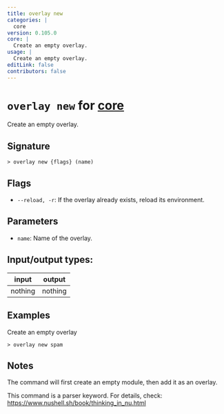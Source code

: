 ```yaml
---
title: overlay new
categories: |
  core
version: 0.105.0
core: |
  Create an empty overlay.
usage: |
  Create an empty overlay.
editLink: false
contributors: false
---
```

<!-- This file is automatically generated. Please edit the command in https://github.com/nushell/nushell instead. -->

# `overlay new` for [core](/commands/categories/core.md)

<div class='command-title'>Create an empty overlay.</div>

## Signature

```> overlay new {flags} (name)```

## Flags

 -  `--reload, -r`: If the overlay already exists, reload its environment.

## Parameters

 -  `name`: Name of the overlay.


## Input/output types:

| input   | output  |
| ------- | ------- |
| nothing | nothing |
## Examples

Create an empty overlay
```nu
> overlay new spam

```

## Notes
The command will first create an empty module, then add it as an overlay.

This command is a parser keyword. For details, check:
  https://www.nushell.sh/book/thinking_in_nu.html